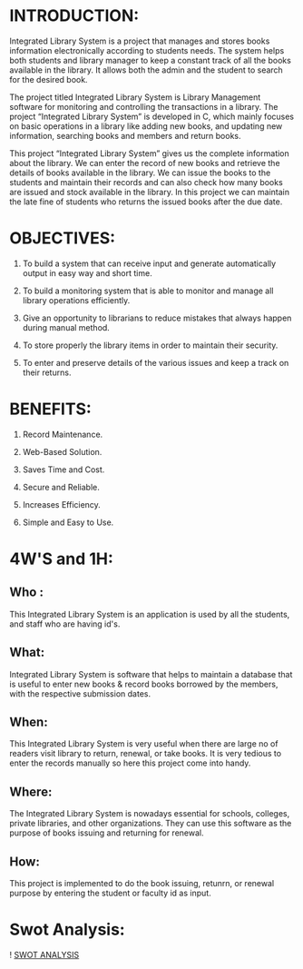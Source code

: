 # INTRODUCTION:
Integrated Library System is a project that manages and stores books information electronically according to students needs. The system helps both students and library manager to keep a constant track of all the books available in the library. It allows both the admin and the student to search for the desired book.

The project titled Integrated Library System is Library Management software for monitoring and controlling the transactions in a library. The project “Integrated Library System” is developed in C, which mainly focuses on basic operations in a library like adding new books, and updating new information, searching books and members and return books.

This project “Integrated Library System” gives us the complete information about the library. We can enter the record of new books and retrieve the details of books available in the library. We can issue the books to the students and maintain their records and can also check how many books are issued and stock available in the library. In this project we can maintain the late fine of students who returns the issued books after the due date.
# OBJECTIVES:
1) To build a system that can receive input and generate automatically output in easy way and short time.

2) To build a monitoring system that is able to monitor and manage all library operations efficiently.

3) Give an opportunity to librarians to reduce mistakes that always happen during manual method.

4) To store properly the library items in order to maintain their security.

5) To enter and preserve details of the various issues and keep a track on their returns.
# BENEFITS:
1) Record Maintenance.

2) Web-Based Solution.

3) Saves Time and Cost.

4) Secure and Reliable.

5) Increases Efficiency.

6) Simple and Easy to Use.
# 4W'S and 1H:
## Who :
This Integrated Library System is an application is used by all the students, and staff who are having id's.

## What:
Integrated Library System is software that helps to maintain a database that is useful to enter new books & record books borrowed by the members, with the respective submission dates.

## When:
This Integrated Library System is very useful when there are large no of readers visit library to return, renewal, or take books. It is very tedious to enter the records manually so here this project come into handy.

## Where:
The Integrated Library System is nowadays essential for schools, colleges, private libraries, and other organizations. They can use this software as the purpose of books issuing and returning for renewal.

## How:
This project is implemented to do the book issuing, retunrn, or renewal purpose by entering the student or faculty id as input.
# Swot Analysis:
! [SWOT ANALYSIS](https://github.com/nithin210/M1_Integrated-Library-System_UTI/blob/e2f9ee2ee4cc2e0ddcb941bb95beea76d2260445/1_Requirements/SWOT%20ANALYSIS.png)
